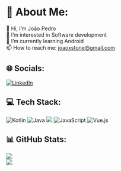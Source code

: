 # 💠 About Me:
👋 Hi, I’m João Pedro<br>👀 I’m interested in Software development<br>🌱 I’m currently learning Android<br>📫 How to reach me: joaoxstone@gmail.com

## 🌐 Socials:
[![LinkedIn](https://img.shields.io/badge/LinkedIn-%230077B5.svg?logo=linkedin&logoColor=white)](https://www.linkedin.com/in/joao-psv/) 

## 💻 Tech Stack:
![Kotlin](https://img.shields.io/badge/kotlin-%237F52FF.svg?style=for-the-badge&logo=kotlin&logoColor=white) ![Java](https://img.shields.io/badge/java-%23ED8B00.svg?style=for-the-badge&logo=openjdk&logoColor=white)
<img src="https://img.shields.io/badge/android-%233DDC84.svg?&style=for-the-badge&logo=android&logoColor=black" /> ![JavaScript](https://img.shields.io/badge/javascript-%23323330.svg?style=for-the-badge&logo=javascript&logoColor=%23F7DF1E) ![Vue.js](https://img.shields.io/badge/vue.js-%2335495e.svg?style=for-the-badge&logo=vuedotjs&logoColor=%234FC08D) 

## 📊 GitHub Stats:
![](https://github-readme-stats.vercel.app/api?username=jotape-exe&theme=vue&hide_border=false&include_all_commits=true&count_private=true)<br/>
![](https://github-readme-stats.vercel.app/api/top-langs/?username=jotape-exe&theme=vue&hide_border=false&include_all_commits=true&count_private=true&layout=compact)












